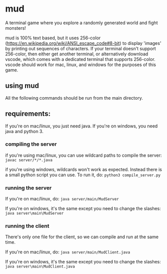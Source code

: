 # mud
A terminal game where you explore a randomly generated world and fight monsters!

mud is 100% text based, but it uses 256-color (https://en.wikipedia.org/wiki/ANSI_escape_code#8-bit) to display 'images' by printing out sequences of characters.
If your terminal doesn't support 256-color, then either get another terminal, or alternatively download vscode, which comes with a dedicated terminal that supports 256-color. vscode should work for mac, linux, and windows for the purposes of this game.

## using mud
All the following commands should be run from the main directory.

## requirements:
If you're on mac/linux, you just need java. If you're on windows, you need java and python 3.

### compiling the server

if you're using mac/linux, you can use wildcard paths to compile the server:
```javac server/*/*.java```

if you're using windows, wildcards won't work as expected. Instead there is a small python script you can use. To run it, do:
```python3 compile_server.py```

### running the server
If you're on mac/linux, do:
```java server/main/MudServer```

If you're on windows, it's the same except you need to change the slashes:
```java server\main\MudServer```

### running the client
There's only one file for the client, so we can compile and run at the same time.

If you're on mac/linux, do:
```java server/main/MudClient.java```

If you're on windows, it's the same except you need to change the slashes:
```java server\main\MudClient.java```
